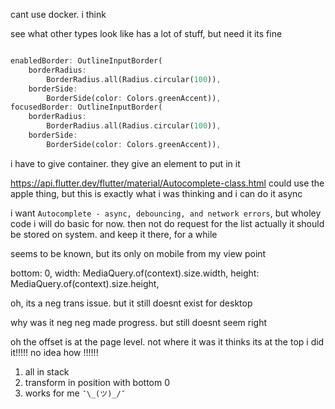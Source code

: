 cant use docker. i think

see what other types look like
has a lot of stuff, but need it
its fine

```dart

enabledBorder: OutlineInputBorder(
    borderRadius:
        BorderRadius.all(Radius.circular(100)),
    borderSide:
        BorderSide(color: Colors.greenAccent)),
focusedBorder: OutlineInputBorder(
    borderRadius:
        BorderRadius.all(Radius.circular(100)),
    borderSide:
        BorderSide(color: Colors.greenAccent)),
```

i have to give container. they give an element to put in it

https://api.flutter.dev/flutter/material/Autocomplete-class.html
could use the apple thing, but this is exactly what i was thinking
and i can do it async

i want `Autocomplete - async, debouncing, and network errors`, but wholey code
i will do basic for now. then not do request for the list
actually it should be stored on system. and keep it there, for a while

seems to be known, but its only on mobile from my view point

bottom: 0,
            width: MediaQuery.of(context).size.width,
            height: MediaQuery.of(context).size.height,

oh, its a neg trans issue. but it still doesnt exist for desktop

why was it neg neg
made progress. but still doesnt seem right

oh the offset is at the page level. not where it was
it thinks its at the top
i did it!!!!! no idea how !!!!!!

1. all in stack
2. transform in position with bottom 0
3. works for me `¯\_(ツ)_/¯`
